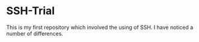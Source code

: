 # SSH-Trial

This is my first repository which involved the using of SSH. I have noticed a number of differences. 
